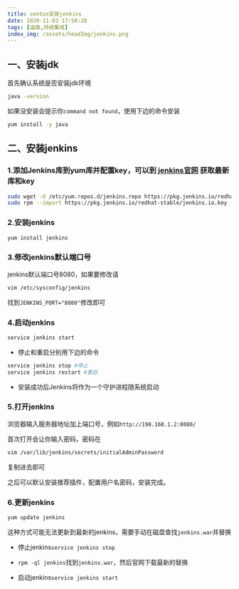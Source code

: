```yaml
---
title: centos安装jenkins
date: 2020-11-03 17:58:28
tags: [运维,持续集成]
index_img: /assets/headImg/jenkins.png
---
```


## 一、安装jdk
首先确认系统是否安装jdk环境
```bash
java -version
```
<!--more-->
如果没安装会提示你`command not found`，使用下边的命令安装
```bash
yum install -y java
```
## 二、安装jenkins

### 1.添加Jenkins库到yum库并配置key，可以到 [jenkins官网](https://pkg.jenkins.io/redhat-stable/) 获取最新库和key
```bash
sudo wget -O /etc/yum.repos.d/jenkins.repo https://pkg.jenkins.io/redhat-stable/jenkins.repo
sudo rpm --import https://pkg.jenkins.io/redhat-stable/jenkins.io.key
```

### 2.安装jenkins
```bash
yum install jenkins
```

### 3.修改jenkins默认端口号

jenkins默认端口号8080，如果要修改请
```bash
vim /etc/sysconfig/jenkins
```
找到`JENKINS_PORT="8080"`修改即可

### 4.启动jenkins

```bash
service jenkins start
```
* 停止和重启分别用下边的命令

```bash
service jenkins stop #停止
service jenkins restart #重启
```
* 安装成功后Jenkins将作为一个守护进程随系统启动

### 5.打开jenkins
浏览器输入服务器地址加上端口号，例如`http://190.168.1.2:8080/`

首次打开会让你输入密码，密码在
```bash
vim /var/lib/jenkins/secrets/initialAdminPassword
```
复制进去即可

之后可以默认安装推荐插件，配置用户名密码，安装完成。

### 6.更新jenkins

```bash
yum update jenkins
```

这种方式可能无法更新到最新的jenkins，需要手动在磁盘查找`jenkins.war`并替换

* 停止jenkins`service jenkins stop`

* `rpm -ql jenkins`找到`jenkins.war`，然后官网下载最新的替换

* 启动jenkins`service jenkins start`